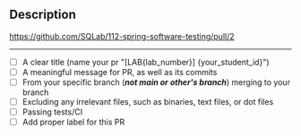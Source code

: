## Description

<!-- You can check sample PR here: (remember delete this link when you create your PR) -->
<https://github.com/SQLab/112-spring-software-testing/pull/2>

<!-- Please briefly describe your change here -->

---

<!-- Please make sure you're satisfy and fill the following checkboxes -->
<!-- A good PR should include the following parts: -->

- [ ] A clear title (name your pr "[LAB{lab_number}] {your_student_id}")
- [ ] A meaningful message for PR, as well as its commits
- [ ] From your specific branch (***not main or other's branch***) merging to your branch
- [ ] Excluding any irrelevant files, such as binaries, text files, or dot files
- [ ] Passing tests/CI
- [ ] Add proper label for this PR
